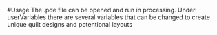 #Usage
The .pde file can be opened and run in processing. Under userVariables there are several variables that can be changed to create unique quilt designs and potentional layouts
